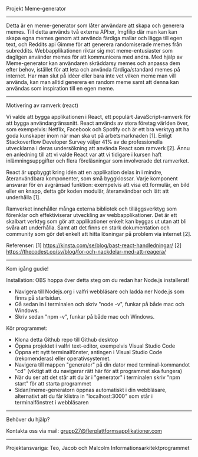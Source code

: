 Projekt Meme-generator

-------------------------

Detta är en meme-generator som låter användare att skapa och generera memes. Till detta används två externa API:er, Imgfilip där man kan kan skapa egna memes genom att använda färdiga mallar 
och lägga till egen text, och Reddits api Gimme för att generera randomiserade memes från subreddits. Webbapplikationen riktar sig mot meme-entusiaster som dagligen använder memes för att 
kommunicera med andra. Med hjälp av Meme-generator kan användaren skräddarsy memes och anpassa dem efter behov, istället för att leta och använda färdiga/standard memes på internet. Har man 
slut på idéer eller bara inte vet vilken meme man vill använda, kan man alltid generera en random meme samt att denna kan användas som inspiration till en egen meme. 

-------------------------

Motivering av ramverk (react)

Vi valde att bygga applikationen i React, ett populärt JavaScript-ramverk för att bygga användargränssnitt. 
React används av stora företag världen över, som exempelvis: Netflix, Facebook och Spotify och är ett bra verktyg att ha goda kunskaper inom när man ska ut på arbetsmarknaden [1]. Enligt 
Stackoverflow Developer Survey väljer 41% av de professionella utvecklarna i deras undersökning att använda 
React som ramverk [2]. Ännu en anledning till att vi valde React var att vi tidigare i kursen haft inlämningsuppgifter och flera föreläsningar som involverade det ramverket.

React är uppbyggt kring idén att en applikation delas in i mindre, återanvändbara komponenter, som små byggklossar. Varje komponent ansvarar för en avgränsad funktion: exempelvis att 
visa ett formulär, en bild eller en knapp, detta gör koden modulär, återanvändbar och lätt att underhålla [1].

Ramverket innehåller många externa bibliotek och tilläggsverktyg som förenklar och effektiviserar utveckling av webbapplikationer. Det är ett skalbart verktyg som gör att 
applikationer enkelt kan byggas ut utan att bli svåra att underhålla. Samt att det finns en stark dokumentation och community som gör det enkelt att hitta lösningar på problem via 
internet [2].

Referenser: 
[1] https://kinsta.com/se/blog/bast-react-handledningar/
[2] https://thecodest.co/sv/blog/for-och-nackdelar-med-att-reagera/

-------------------------

Kom igång gudie!

Installation:
OBS hoppa över detta steg om du redan har Node.js installerat!
  - Navigera till Nodejs.org i valfri webbläsare och ladda ner Node.js som finns på startsidan.
  - Gå sedan in i terminalen och skriv "node -v", funkar på både mac och Windows.
  - Skriv sedan "npm -v", funkar på både mac och Windows.

Kör programmet:
  - Klona detta Github repo till Github desktop
  - Öppna projektet i valfri text-editor, exempelvis Visual Studio Code
  - Öppna ett nytt terminalfönster, antingen i Visual Studio Code (rekomenderas) eller operativsystemet.
  - Navigera till mappen "generator" på din dator med terminal-kommandot "cd" (viktigt att du navigerar rätt här för att programmet ska fungera)
  - När du ser att det står att du är i "generator" i terminalen skriv "npm start" för att starta programmet
  - Sidan/meme-generatorn öppnas automatiskt i din webbläsare, alternativt att du får klistra in "localhost:3000" som står i terminalfönstret i webbläsaren

-------------------------

Behöver du hjälp?

Kontakta oss via mail: grupp27@flerplattformsapplikationer.com

-------------------------

Projektansvariga: 
Teo, Jacob och Malcolm
Informationsarkitektprogrammet 




